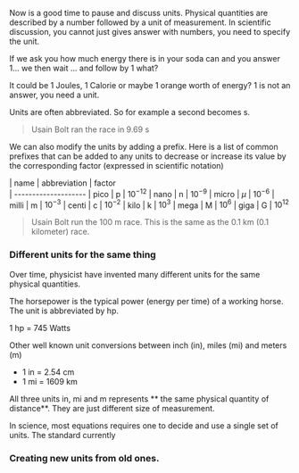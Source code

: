 Now is a good time to pause and discuss units. Physical quantities are described by a number followed by a unit of measurement. In scientific discussion, you cannot just gives answer with numbers, you need to specify the unit.

If we ask you how much energy there is in your soda can and you answer 1... we then wait ... and follow by 1 what?

It could be 1 Joules, 1 Calorie or maybe 1 orange worth of energy? 1 is not an answer, you need a unit. 

Units are often abbreviated. So for example a second becomes s. 

> Usain Bolt ran the race in 9.69 s

We can also modify the units by adding a prefix. Here is a list of common prefixes that can be added to any units to decrease or increase its value by the corresponding factor (expressed in scientific notation)
 
| name | abbreviation | factor  
| --------------------
| pico | p | $10^{-12}$
| nano | n | $10^{-9}$
| micro | $\mu$ | $10^{-6}$
| milli | m | $10^{-3}$
| centi | c | $10^{-2}$
| kilo | k | $10^{3}$
| mega | M | $10^{6}$
| giga | G | $10^{12}$


> Usain Bolt run the 100 m race. This is the same as the 0.1 km (0.1 kilometer) race. 

### Different units for the same thing

Over time, physicist have invented many different units for the same physical quantities. 

The horsepower is the typical power (energy per time) of a working horse. The unit is abbreviated by hp. 

1 hp = 745 Watts

Other well known unit conversions between inch (in), miles (mi) and meters (m)

* 1 in = 2.54 cm
* 1 mi = 1609 km

All three units in, mi and m represents ** the same physical quantity of distance**. They are just different size of measurement. 

In science, most equations requires one to decide and use a single set of units. The standard currently 

### Creating new units from old ones.